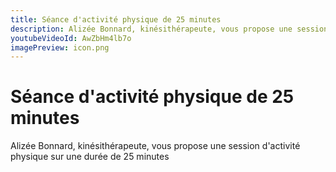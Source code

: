 ```yaml
---
title: Séance d'activité physique de 25 minutes
description: Alizée Bonnard, kinésithérapeute, vous propose une session d'activité physique sur une durée de 25 minutes
youtubeVideoId: AwZbHm4lb7o
imagePreview: icon.png
---
```


# Séance d'activité physique de 25 minutes

Alizée Bonnard, kinésithérapeute, vous propose une session d'activité physique sur une durée de 25 minutes

<YoutubeVideo id="AwZbHm4lb7o"/>

